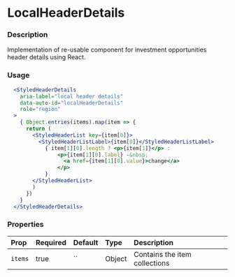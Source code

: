 # LocalHeaderDetails

### Description

Implementation of re-usable component for investment opportunities header details using React.

### Usage

```jsx
  <StyledHeaderDetails
    aria-label="local header details"
    data-auto-id="localHeaderDetails"
    role="region"
  >
    { Object.entries(items).map(item => {
      return (
        <StyledHeaderList key={item[0]}>
          <StyledHeaderListLabel>{item[0]}</StyledHeaderListLabel>
            { item[1][0].length ? <p>{item[1]}</p> : 
                <p>{item[1][0].label} -&nbsp;
                  <a href={item[1][0].value}>change</a>
                </p>
            }
        </StyledHeaderList>
        )
      })
    }
  </StyledHeaderDetails>
```

### Properties
| Prop            | Required | Default                                   | Type | Description |
| :-------------- | :------- | :---------------------------------------- | :--- | :---------- |
| `items` | true    | `` | Object | Contains the item collections |


